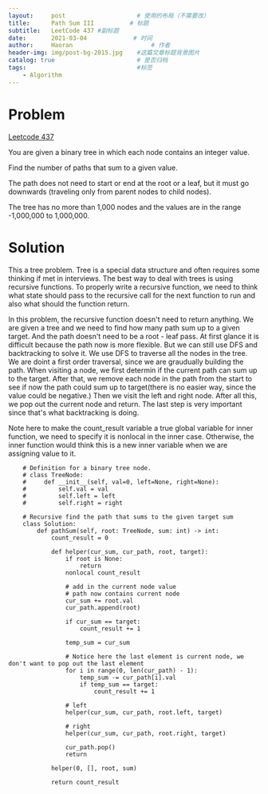 ```yaml
---
layout:     post                    # 使用的布局（不需要改）
title:      Path Sum III          # 标题 
subtitle:   LeetCode 437 #副标题
date:       2021-03-04             # 时间
author:     Haoran                      # 作者
header-img: img/post-bg-2015.jpg    #这篇文章标题背景图片
catalog: true                       # 是否归档
tags:                               #标签
    - Algorithm
---
```



# Problem
[Leetcode 437](https://leetcode.com/problems/path-sum-iii/)

You are given a binary tree in which each node contains an integer value.

Find the number of paths that sum to a given value.

The path does not need to start or end at the root or a leaf, but it must go downwards (traveling only from parent nodes to child nodes).

The tree has no more than 1,000 nodes and the values are in the range -1,000,000 to 1,000,000.

# Solution

This a tree problem. Tree is a special data structure and often requires some thinking if met in interviews. The best way to deal with trees is using recursive functions. To properly write a recursive function, we need to think what state should pass to the recursive call for the next function to run and also what should the function return. 

In this problem, the recursive function doesn't need to return anything. We are given a tree and we need to find how many path sum up to a given target. And the path doesn't need to be a root - leaf pass. At first glance it is difficult because the path now is more flexible. But we can still use DFS and backtracking to solve it. We use DFS to traverse all the nodes in the tree. We are doint a first order traversal, since we are graudually building the path. When visiting a node, we first determin if the current path can sum up to the target. After that, we remove each node in the path from the start to see if now the path could sum up to target(there is no easier way, since the value could be negative.) Then we visit the left and right node. After all this, we pop out the current node and return. The last step is very important since that's what backtracking is doing.

Note here to make the count_result variable a true global variable for inner function, we need to specify it is nonlocal in the inner case. Otherwise, the inner function would think this is a new inner variable when we are assigning value to it.

        # Definition for a binary tree node.
        # class TreeNode:
        #     def __init__(self, val=0, left=None, right=None):
        #         self.val = val
        #         self.left = left
        #         self.right = right

        # Recursive find the path that sums to the given target sum
        class Solution:
            def pathSum(self, root: TreeNode, sum: int) -> int:
                count_result = 0

                def helper(cur_sum, cur_path, root, target):
                    if root is None:
                        return
                    nonlocal count_result

                    # add in the current node value
                    # path now contains current node
                    cur_sum += root.val
                    cur_path.append(root)

                    if cur_sum == target:
                        count_result += 1

                    temp_sum = cur_sum

                    # Notice here the last element is current node, we don't want to pop out the last element
                    for i in range(0, len(cur_path) - 1):
                        temp_sum -= cur_path[i].val
                        if temp_sum == target:
                            count_result += 1

                    # left
                    helper(cur_sum, cur_path, root.left, target)

                    # right
                    helper(cur_sum, cur_path, root.right, target)

                    cur_path.pop()
                    return

                helper(0, [], root, sum)

                return count_result
